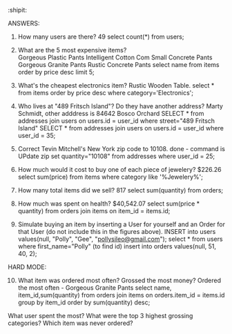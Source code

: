 :shipit:

ANSWERS:


1)  How many users are there?  49
select count(*) from users;


2)  What are the 5 most expensive items?  
Gorgeous Plastic Pants
Intelligent Cotton Com
Small Concrete Pants
Gorgeous Granite Pants
Rustic Concrete Pants
select name from items order by price desc limit 5;


3)  What's the cheapest electronics item?
Rustic Wooden Table.
select * from items order by price desc where category='Electronics';


4)  Who lives at "489 Fritsch Island"? Do they have another address?
Marty Schmidt, other adddress is 84642 Bosco Orchard
SELECT * from addresses join users on users.id = user_id where street="489 Fritsch Island"
SELECT * from addresses join users on users.id = user_id where user_id = 35;

5)  Correct Tevin Mitchell's New York zip code to 10108.
done - command is UPdate zip set quantity="10108" from addresses where user_id = 25;


6)  How much would it cost to buy one of each piece of jewelery?
$226.26
select sum(price) from items where category like '%Jewelery%';


7) How many total items did we sell?
817
select sum(quantity) from orders;


8)  How much was spent on health?
$40,542.07
select sum(price * quantity) from orders join items on item_id = items.id;



9)  Simulate buying an item by inserting a User for yourself and an Order for that User (do not include this in the figures above).
INSERT into users values(null, "Polly", "Gee", "pollysileo@gmail.com");
select * from users where first_name="Polly" (to find id)
insert into orders values(null, 51, 40, 2);


HARD MODE: 

10) What item was ordered most often? Grossed the most money?
Ordered the most often - 
Gorgeous Granite Pants
select name, item_id,sum(quantity) from orders join items on orders.item_id = items.id group by item_id order by sum(quantity) desc;


What user spent the most?
What were the top 3 highest grossing categories?
Which item was never ordered?

